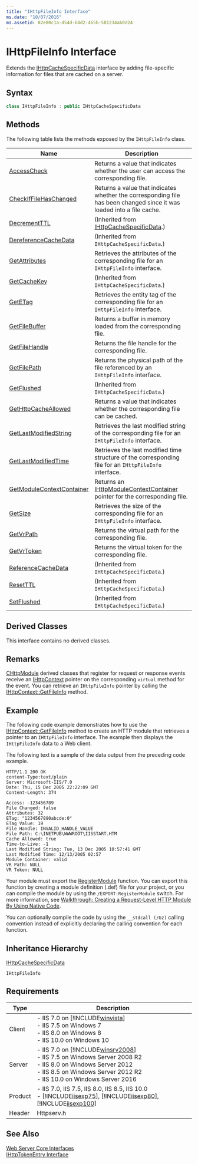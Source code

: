 ```yaml
---
title: "IHttpFileInfo Interface"
ms.date: "10/07/2016"
ms.assetid: 82e00c1a-d54d-64d2-465b-581234ab0d24
---
```

# IHttpFileInfo Interface
Extends the [IHttpCacheSpecificData](../../web-development-reference\native-code-api-reference/ihttpcachespecificdata-interface.md) interface by adding file-specific information for files that are cached on a server.  
  
## Syntax  
  
```cpp  
class IHttpFileInfo : public IHttpCacheSpecificData  
```  
  
## Methods  
 The following table lists the methods exposed by the `IHttpFileInfo` class.  
  
|Name|Description|  
|----------|-----------------|  
|[AccessCheck](../../web-development-reference\native-code-api-reference/ihttpfileinfo-accesscheck-method.md)|Returns a value that indicates whether the user can access the corresponding file.|  
|[CheckIfFileHasChanged](../../web-development-reference\native-code-api-reference/ihttpfileinfo-checkiffilehaschanged-method.md)|Returns a value that indicates whether the corresponding file has been changed since it was loaded into a file cache.|  
|[DecrementTTL](../../web-development-reference\native-code-api-reference/ihttpcachespecificdata-decrementttl-method.md)|(Inherited from [IHttpCacheSpecificData](../../web-development-reference\native-code-api-reference/ihttpcachespecificdata-interface.md).)|  
|[DereferenceCacheData](../../web-development-reference\native-code-api-reference/ihttpcachespecificdata-dereferencecachedata-method.md)|(Inherited from `IHttpCacheSpecificData`.)|  
|[GetAttributes](../../web-development-reference\native-code-api-reference/ihttpfileinfo-getattributes-method.md)|Retrieves the attributes of the corresponding file for an `IHttpFileInfo` interface.|  
|[GetCacheKey](../../web-development-reference\native-code-api-reference/ihttpcachespecificdata-getcachekey-method.md)|(Inherited from `IHttpCacheSpecificData`.)|  
|[GetETag](../../web-development-reference\native-code-api-reference/ihttpfileinfo-getetag-method.md)|Retrieves the entity tag of the corresponding file for an `IHttpFileInfo` interface.|  
|[GetFileBuffer](../../web-development-reference\native-code-api-reference/ihttpfileinfo-getfilebuffer-method.md)|Returns a buffer in memory loaded from the corresponding file.|  
|[GetFileHandle](../../web-development-reference\native-code-api-reference/ihttpfileinfo-getfilehandle-method.md)|Returns the file handle for the corresponding file.|  
|[GetFilePath](../../web-development-reference\native-code-api-reference/ihttpfileinfo-getfilepath-method.md)|Returns the physical path of the file referenced by an `IHttpFileInfo` interface.|  
|[GetFlushed](../../web-development-reference\native-code-api-reference/ihttpcachespecificdata-getflushed-method.md)|(Inherited from `IHttpCacheSpecificData`.)|  
|[GetHttpCacheAllowed](../../web-development-reference\native-code-api-reference/ihttpfileinfo-gethttpcacheallowed-method.md)|Returns a value that indicates whether the corresponding file can be cached.|  
|[GetLastModifiedString](../../web-development-reference\native-code-api-reference/ihttpfileinfo-getlastmodifiedstring-method.md)|Retrieves the last modified string of the corresponding file for an `IHttpFileInfo` interface.|  
|[GetLastModifiedTime](../../web-development-reference\native-code-api-reference/ihttpfileinfo-getlastmodifiedtime-method.md)|Retrieves the last modified time structure of the corresponding file for an `IHttpFileInfo` interface.|  
|[GetModuleContextContainer](../../web-development-reference\native-code-api-reference/ihttpfileinfo-getmodulecontextcontainer-method.md)|Returns an [IHttpModuleContextContainer](../../web-development-reference\native-code-api-reference/ihttpmodulecontextcontainer-interface.md) pointer for the corresponding file.|  
|[GetSize](../../web-development-reference\native-code-api-reference/ihttpfileinfo-getsize-method.md)|Retrieves the size of the corresponding file for an `IHttpFileInfo` interface.|  
|[GetVrPath](../../web-development-reference\native-code-api-reference/ihttpfileinfo-getvrpath-method.md)|Returns the virtual path for the corresponding file.|  
|[GetVrToken](../../web-development-reference\native-code-api-reference/ihttpfileinfo-getvrtoken-method.md)|Returns the virtual token for the corresponding file.|  
|[ReferenceCacheData](../../web-development-reference\native-code-api-reference/ihttpcachespecificdata-referencecachedata-method.md)|(Inherited from `IHttpCacheSpecificData`.)|  
|[ResetTTL](../../web-development-reference\native-code-api-reference/ihttpcachespecificdata-resetttl-method.md)|(Inherited from `IHttpCacheSpecificData`.)|  
|[SetFlushed](../../web-development-reference\native-code-api-reference/ihttpcachespecificdata-setflushed-method.md)|(Inherited from `IHttpCacheSpecificData`.)|  
  
## Derived Classes  
 This interface contains no derived classes.  
  
## Remarks  
 [CHttpModule](../../web-development-reference\native-code-api-reference/chttpmodule-class.md) derived classes that register for request or response events receive an [IHttpContext](../../web-development-reference\native-code-api-reference/ihttpcontext-interface.md) pointer on the corresponding `virtual` method for the event. You can retrieve an `IHttpFileInfo` pointer by calling the [IHttpContext::GetFileInfo](../../web-development-reference\native-code-api-reference/ihttpcontext-getfileinfo-method.md) method.  
  
## Example  
 The following code example demonstrates how to use the [IHttpContext::GetFileInfo](../../web-development-reference\native-code-api-reference/ihttpcontext-getfileinfo-method.md) method to create an HTTP module that retrieves a pointer to an `IHttpFileInfo` interface. The example then displays the `IHttpFileInfo` data to a Web client.  
  
<!-- TODO: review snippet reference  [!CODE [IHttpFileInfo#1](IHttpFileInfo#1)]  -->  
  
 The following text is a sample of the data output from the preceding code example.  
  
```  
HTTP/1.1 200 OK  
content-Type:text/plain  
Server: Microsoft-IIS/7.0  
Date: Thu, 15 Dec 2005 22:22:09 GMT  
Content-Length: 374  
  
Access: -123456789  
File Changed: false  
Attributes: 32  
ETag: "1234567890abcde:0"  
ETag Value: 19  
File Handle: INVALID_HANDLE_VALUE  
File Path: C:\INETPUB\WWWROOT\IISSTART.HTM  
Cache Allowed: true  
Time-to-Live: -1  
Last Modified String: Tue, 13 Dec 2005 10:57:41 GMT  
Last Modified Time: 12/13/2005 02:57  
Module Container: valid  
VR Path: NULL  
VR Token: NULL  
```  
  
 Your module must export the [RegisterModule](../../web-development-reference\native-code-api-reference/pfn-registermodule-function.md) function. You can export this function by creating a module definition (.def) file for your project, or you can compile the module by using the `/EXPORT:RegisterModule` switch. For more information, see [Walkthrough: Creating a Request-Level HTTP Module By Using Native Code](../../web-development-reference\native-code-development-overview\walkthrough-creating-a-request-level-http-module-by-using-native-code.md).  
  
 You can optionally compile the code by using the `__stdcall (/Gz)` calling convention instead of explicitly declaring the calling convention for each function.  
  
## Inheritance Hierarchy  
 [IHttpCacheSpecificData](../../web-development-reference\native-code-api-reference/ihttpcachespecificdata-interface.md)  
  
 `IHttpFileInfo`  
  
## Requirements  
  
|Type|Description|  
|----------|-----------------|  
|Client|-   IIS 7.0 on [!INCLUDE[winvista](../../wmi-provider/includes/winvista-md.md)]<br />-   IIS 7.5 on Windows 7<br />-   IIS 8.0 on Windows 8<br />-   IIS 10.0 on Windows 10|  
|Server|-   IIS 7.0 on [!INCLUDE[winsrv2008](../../wmi-provider/includes/winsrv2008-md.md)]<br />-   IIS 7.5 on Windows Server 2008 R2<br />-   IIS 8.0 on Windows Server 2012<br />-   IIS 8.5 on Windows Server 2012 R2<br />-   IIS 10.0 on Windows Server 2016|  
|Product|-   IIS 7.0, IIS 7.5, IIS 8.0, IIS 8.5, IIS 10.0<br />-   [!INCLUDE[iisexp75](../../web-development-reference/native-code-api-reference/includes/iisexp75-md.md)], [!INCLUDE[iisexp80](../../web-development-reference/native-code-api-reference/includes/iisexp80-md.md)], [!INCLUDE[iisexp100](../../web-development-reference/native-code-api-reference/includes/iisexp100-md.md)]|  
|Header|Httpserv.h|  
  
## See Also  
 [Web Server Core Interfaces](../../web-development-reference\native-code-api-reference/web-server-core-interfaces.md)   
 [IHttpTokenEntry Interface](../../web-development-reference\native-code-api-reference/ihttptokenentry-interface.md)